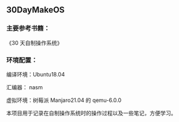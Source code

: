 ## 30DayMakeOS

### 主要参考书籍：

《30 天自制操作系统》

### 环境配置：

编译环境：Ubuntu18.04

汇编器： nasm

虚拟环境：树莓派 Manjaro21.04 的 qemu-6.0.0

本项目用于记录在自制操作系统时的操作过程以及一些笔记，方便学习。

